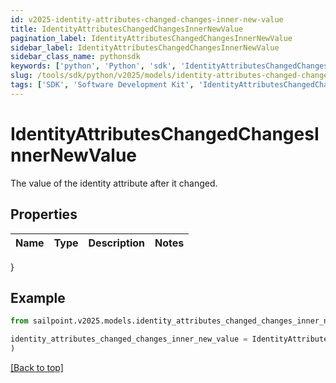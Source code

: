 ```yaml
---
id: v2025-identity-attributes-changed-changes-inner-new-value
title: IdentityAttributesChangedChangesInnerNewValue
pagination_label: IdentityAttributesChangedChangesInnerNewValue
sidebar_label: IdentityAttributesChangedChangesInnerNewValue
sidebar_class_name: pythonsdk
keywords: ['python', 'Python', 'sdk', 'IdentityAttributesChangedChangesInnerNewValue', 'V2025IdentityAttributesChangedChangesInnerNewValue'] 
slug: /tools/sdk/python/v2025/models/identity-attributes-changed-changes-inner-new-value
tags: ['SDK', 'Software Development Kit', 'IdentityAttributesChangedChangesInnerNewValue', 'V2025IdentityAttributesChangedChangesInnerNewValue']
---
```


# IdentityAttributesChangedChangesInnerNewValue

The value of the identity attribute after it changed.

## Properties

Name | Type | Description | Notes
------------ | ------------- | ------------- | -------------
}

## Example

```python
from sailpoint.v2025.models.identity_attributes_changed_changes_inner_new_value import IdentityAttributesChangedChangesInnerNewValue

identity_attributes_changed_changes_inner_new_value = IdentityAttributesChangedChangesInnerNewValue(
)

```
[[Back to top]](#) 

